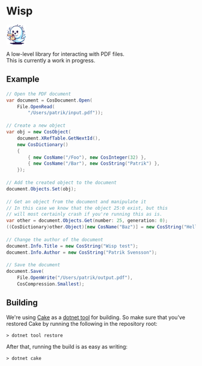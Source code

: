 # Wisp

![Logo](resources/wisp.png)

A low-level library for interacting with PDF files.   
This is currently a work in progress.

## Example

```csharp
// Open the PDF document
var document = CosDocument.Open(
    File.OpenRead(
        "/Users/patrik/input.pdf"));

// Create a new object
var obj = new CosObject(
    document.XRefTable.GetNextId(),
    new CosDictionary()
    {
        { new CosName("/Foo"), new CosInteger(32) },
        { new CosName("/Bar"), new CosString("Patrik") },
    });

// Add the created object to the document
document.Objects.Set(obj);

// Get an object from the document and manipulate it
// In this case we know that the object 25:0 exist, but this
// will most certainly crash if you're running this as is.
var other = document.Objects.Get(number: 25, generation: 0);
((CosDictionary)other.Object)[new CosName("Baz")] = new CosString("Hello");

// Change the author of the document
document.Info.Title = new CosString("Wisp test");
document.Info.Author = new CosString("Patrik Svensson");

// Save the document
document.Save(
    File.OpenWrite("/Users/patrik/output.pdf"),
    CosCompression.Smallest);
```

## Building

We're using [Cake](https://github.com/cake-build/cake) as a 
[dotnet tool](https://docs.microsoft.com/en-us/dotnet/core/tools/global-tools) 
for building. So make sure that you've restored Cake by running 
the following in the repository root:

```
> dotnet tool restore
```

After that, running the build is as easy as writing:

```
> dotnet cake
```